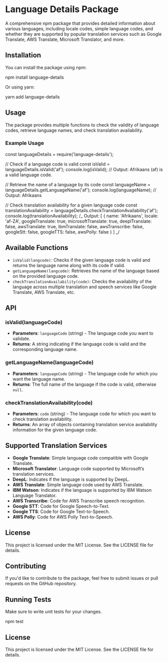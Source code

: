 # Language Details Package

A comprehensive npm package that provides detailed information about various languages, including locale codes, simple language codes, and whether they are supported by popular translation services such as Google Translate, AWS Translate, Microsoft Translator, and more.

## Installation

You can install the package using npm:

npm install language-details

Or using yarn:

yarn add language-details

## Usage

The package provides multiple functions to check the validity of language codes, retrieve language names, and check translation availability.

### Example Usage

const languageDetails = require('language-details');

// Check if a language code is valid
const isValid = languageDetails.isValid('af');
console.log(isValid);
// Output: Afrikaans (af) is a valid language code.

// Retrieve the name of a language by its code
const languageName = languageDetails.getLanguageName('af');
console.log(languageName);
// Output: Afrikaans

// Check translation availability for a given language code
const translationAvailability = languageDetails.checkTranslationAvailability('af');
console.log(translationAvailability);
/_ Output:
[
{
name: 'Afrikaans',
locale: 'af-ZA',
googleTranslate: true,
microsoftTranslate: true,
deeplTranslate: false,
awsTranslate: true,
ibmTranslate: false,
awsTranscribe: false,
googleStt: false,
googleTTS: false,
awsPolly: false
}
]
_/

## Available Functions

- `isValid(langcode)`: Checks if the given language code is valid and returns the language name along with its code if valid.
- `getLanguageName(langcode)`: Retrieves the name of the language based on the provided language code.
- `checkTranslationAvailability(code)`: Checks the availability of the language across multiple translation and speech services like Google Translate, AWS Translate, etc.

## API

### isValid(languageCode)

- **Parameters**: `languageCode` (string) - The language code you want to validate.
- **Returns**: A string indicating if the language code is valid and the corresponding language name.

### getLanguageName(languageCode)

- **Parameters**: `languageCode` (string) - The language code for which you want the language name.
- **Returns**: The full name of the language if the code is valid, otherwise `null`.

### checkTranslationAvailability(code)

- **Parameters**: `code` (string) - The language code for which you want to check translation availability.
- **Returns**: An array of objects containing translation service availability information for the given language code.

## Supported Translation Services

- **Google Translate**: Simple language code compatible with Google Translate.
- **Microsoft Translator**: Language code supported by Microsoft’s translation services.
- **DeepL**: Indicates if the language is supported by DeepL.
- **AWS Translate**: Simple language code used by AWS Translate.
- **IBM Watson**: Indicates if the language is supported by IBM Watson Language Translator.
- **AWS Transcribe**: Code for AWS Transcribe speech recognition.
- **Google STT**: Code for Google Speech-to-Text.
- **Google TTS**: Code for Google Text-to-Speech.
- **AWS Polly**: Code for AWS Polly Text-to-Speech.

## License

This project is licensed under the MIT License. See the LICENSE file for details.

## Contributing

If you'd like to contribute to the package, feel free to submit issues or pull requests on the GitHub repository.

## Running Tests

Make sure to write unit tests for your changes.

npm test

## License

This project is licensed under the MIT License. See the LICENSE file for details.
